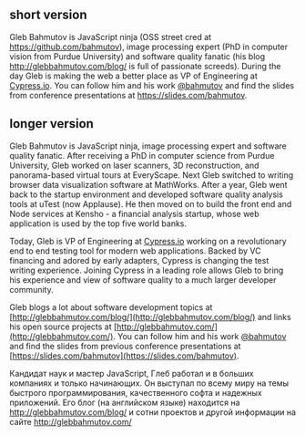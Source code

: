## short version

Gleb Bahmutov is JavaScript ninja (OSS street cred at https://github.com/bahmutov), 
image processing expert (PhD in computer vision from Purdue University) 
and software quality fanatic (his blog http://glebbahmutov.com/blog/ is full of passionate screeds).
During the day Gleb is making the web a better place as VP of Engineering at 
[Cypress.io](https://www.cypress.io/). 
You can follow him and his work [@bahmutov](https://twitter.com/bahmutov)
and find the slides from conference presentations at https://slides.com/bahmutov.

## longer version

Gleb Bahmutov is JavaScript ninja, image processing expert and software quality fanatic. 
After receiving a PhD in computer science from Purdue University, 
Gleb worked on laser scanners, 3D reconstruction, and panorama-based virtual tours at EveryScape.
Next Gleb switched to writing browser data visualization software at MathWorks. 
After a year, Gleb went back to the startup environment and developed software quality analysis tools at uTest (now Applause). 
He then moved on to build the front end and Node services at Kensho - a financial analysis startup, whose web 
application is used by the top five world banks.

Today, Gleb is VP of Engineering at [Cypress.io](https://www.cypress.io/) 
working on a revolutionary end to end testing tool for modern web applications.
Backed by VC financing and adored by early adapters, Cypress is changing
the test writing experience. Joining Cypress in a leading role allows Gleb to
bring his experience and view of software quality to a much larger developer community.

Gleb blogs a lot about software development topics at [http://glebbahmutov.com/blog/](http://glebbahmutov.com/blog/)
and links his open source projects at [http://glebbahmutov.com/](http://glebbahmutov.com/). 
You can follow him and his work [@bahmutov](https://twitter.com/bahmutov) and find the slides from previous
conference presentations at [https://slides.com/bahmutov](https://slides.com/bahmutov).

Кандидат наук и мастер JavaScript, Глеб работал и в больших компаниях и только начинающих. 
Он выступал по всему миру на темы быстрого программирования, качественного софта и надежных приложений. 
Его блог (на английском языке) находится на http://glebbahmutov.com/blog/ и сотни проектов и 
другой информации на сайте http://glebbahmutov.com/
